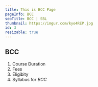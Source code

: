 ```yaml
---
title: This is BCC Page
pageInfo: BCC
seoTitle: BCC | SBL
thumbnail: https://imgur.com/kyo4REP.jpg
id: 3
resizable: true
---
```


## BCC

1. Course Duration
2. Fees
3. Eligibity
4. Syllabus for *BCC*
